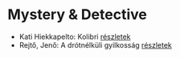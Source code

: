 # Mystery & Detective

- Kati Hiekkapelto: Kolibri [részletek](../_details/Kati%20Hiekkapelto.md#id_1198)
- Rejtő, Jenő: A drótnélküli gyilkosság [részletek](../_details/Rejt%C5%91%2C%20Jen%C5%91.md#id_127)